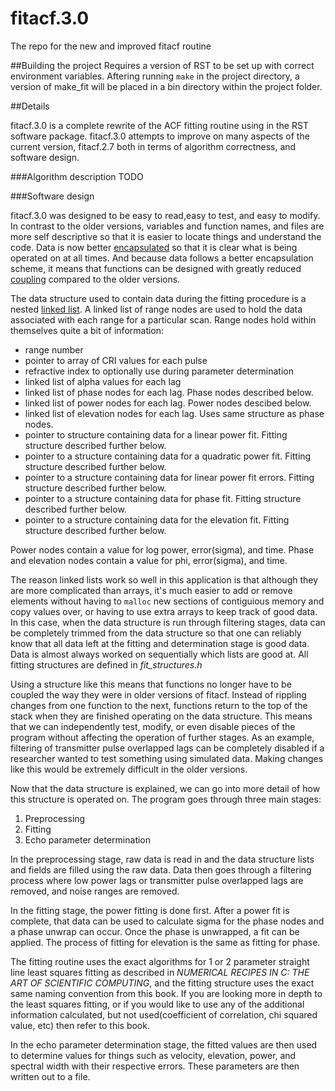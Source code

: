 # fitacf.3.0
The repo for the new and improved fitacf routine

##Building the project
Requires a version of RST to be set up with correct environment variables. Aftering running `make` in the project directory, a version of make_fit will be placed in a bin directory within the project folder.

##Details

fitacf.3.0 is a complete rewrite of the ACF fitting routine using in the RST software package. fitacf.3.0 attempts to improve on many aspects of the current version, fitacf.2.7 both in terms of algorithm correctness, and software design.

###Algorithm description
TODO

###Software design

fitacf.3.0 was designed to be easy to read,easy to test, and easy to modify. In contrast to the older versions, variables and function names, and files are more self descriptive so that it is easier to locate things and understand the code. Data is now better [encapsulated](https://en.wikipedia.org/wiki/Encapsulation_(computer_programming)) so that it is clear what is being operated on at all times. And because data follows a better encapsulation scheme, it means that functions can be designed with greatly reduced [coupling](https://en.wikipedia.org/wiki/Coupling_(computer_programming)) compared to the older versions.

The data structure used to contain data during the fitting procedure is a nested [linked list](https://en.wikipedia.org/wiki/Linked_list). A linked list of range nodes are used to hold the data associated with each range for a particular scan. Range nodes hold within themselves quite a bit of information:
+ range number
+ pointer to array of CRI values for each pulse
+ refractive index to optionally use during parameter determination
+ linked list of alpha values for each lag
+ linked list of phase nodes for each lag. Phase nodes described below.
+ linked list of power nodes for each lag. Power nodes descibed below.
+ linked list of elevation nodes for each lag. Uses same structure as phase nodes.
+ pointer to structure containing data for a linear power fit. Fitting structure described further below.
+ pointer to a structure containing data for a quadratic power fit. Fitting structure described further below.
+ pointer to a structure containing data for linear power fit errors. Fitting structure described further below.
+ pointer to a structure containing data for phase fit. Fitting structure described further below.
+ pointer to a structure containing data for the elevation fit. Fitting structure described further below.

Power nodes contain a value for log power, error(sigma), and time. Phase and elevation nodes contain a value for phi, error(sigma), and time. 

The reason linked lists work so well in this application is that although they are more complicated than arrays, it's much easier to add or remove elements without having to `malloc` new sections of contiguious memory and copy values over, or having to use extra arrays to keep track of good data. In this case, when the data structure is run through filtering stages, data can be completely trimmed from the data structure so that one can reliably know that all data left at the fitting and determination stage is good data. Data is almost always worked on sequentially which lists are good at. All fitting structures are defined in *fit_structures.h* 

Using a structure like this means that functions no longer have to be coupled the way they were in older versions of fitacf. Instead of rippling changes from one function to the next, functions return to the top of the stack when they are finished operating on the data structure. This means that we can independently test, modify, or even disable pieces of the program without affecting the operation of further stages. As an example, filtering of transmitter pulse overlapped lags can be completely disabled if a researcher wanted to test something using simulated data. Making changes like this would be extremely difficult in the older versions.

Now that the data structure is explained, we can go into more detail of how this structure is operated on. The program goes through three main stages:

1. Preprocessing
2. Fitting
3. Echo parameter determination

In the preprocessing stage, raw data is read in and the data structure lists and fields are filled using the raw data. Data then goes through a filtering process where low power lags or transmitter pulse overlapped lags are removed, and noise ranges are removed.

In the fitting stage, the power fitting is done first. After a power fit is complete, that data can be used to calculate sigma for the phase nodes and a phase unwrap can occur. Once the phase is unwrapped, a fit can be applied. The process of fitting for elevation is the same as fitting for phase. 

The fitting routine uses the exact algorithms for 1 or 2 parameter straight line least squares fitting as described in *NUMERICAL RECIPES IN C: THE ART OF SCIENTIFIC COMPUTING*, and the fitting structure uses the exact same naming convention from this book. If you are looking more in depth to the least squares fitting, or if you would like to use any of the additional information calculated, but not used(coefficient of correlation, chi squared value, etc) then refer to this book.

In the echo parameter determination stage, the fitted values are then used to determine values for things such as velocity, elevation, power, and spectral width with their respective errors. These parameters are then written out to a file.



